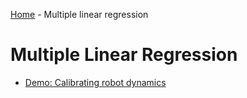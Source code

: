 [Home](../sequence.md) - Multiple linear regression 

# Multiple Linear Regression

* [Demo: Calibrating robot dynamics](./lab_robot_calib_partial.ipynb)


